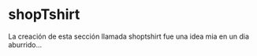 # shopTshirt

La creación de esta sección llamada shoptshirt fue una idea mia en un dia aburrido...
